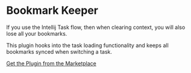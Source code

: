 # Bookmark Keeper

If you use the Intellij Task flow, then when clearing context, you will also
lose all your bookmarks. 

This plugin hooks into the task loading functionality and keeps all bookmarks synced when
switching a task.

[Get the Plugin from the Marketplace](https://plugins.jetbrains.com/plugin/19746-bookmarkkeeper)